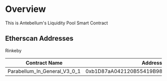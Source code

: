 # Overview

This is Antebellum's Liquidity Pool Smart Contract

## Etherscan Addresses

Rinkeby

|   Contract Name   |   Address |
|-----------------------------------|-----------------------------------------------|   
|   Parabellum_In_General_V3_0_1    |   0xb1D87aA042120B55419B980D81B6e9C7caE5aA5f  |